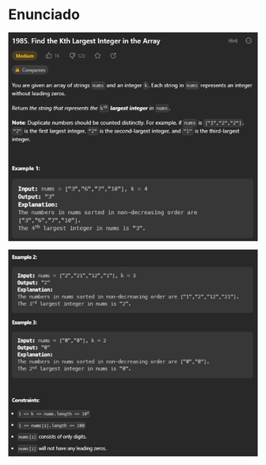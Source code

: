 # Enunciado
![Enunciado Parte 1](../assets/FindTheKthLargestInteger_EnunciadoPt1.png)

![Enunciado Parte 2](../assets/FindTheKthLargestInteger_EnunciadoPt2.png)